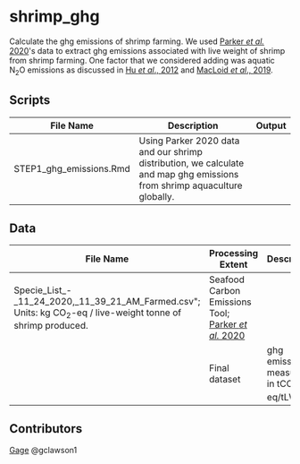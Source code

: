 # shrimp_ghg

Calculate the ghg emissions of shrimp farming. We used [Parker *et al.* 2020](http://seafoodco2.dal.ca/)'s data to extract ghg emissions associated with live weight of shrimp from shrimp farming. One factor that we considered adding was aquatic N<sub>2</sub>O emissions as discussed in [Hu *et al*., 2012](https://pubs.acs.org/doi/full/10.1021/es300110x) and [MacLoid *et al*., 2019](http://www.fao.org/3/ca7130en/ca7130en.pdf).

## Scripts
|File Name|Description|Output|
|---	|---	|---	|
|STEP1_ghg_emissions.Rmd|Using Parker 2020 data and our shrimp distribution, we calculate and map ghg emissions from shrimp aquaculture globally.| |
  
## Data 
|File Name|Processing Extent|Description|Source|
|---	|---	|---	|---	|
|Specie_List_-_11_24_2020,_11_39_21_AM_Farmed.csv"; Units: kg CO<sub>2</sub>-eq / live-weight tonne of shrimp produced.|Seafood Carbon Emissions Tool; [Parker *et al.* 2020](http://seafoodco2.dal.ca/) |
| |Final dataset|ghg emissions measured in tCO<sub>2</sub>-eq/tLW |Output from STEP1_ghg_emissions.Rmd|

## Contributors
[Gage](clawson@nceas.ucsb.edu)
@gclawson1